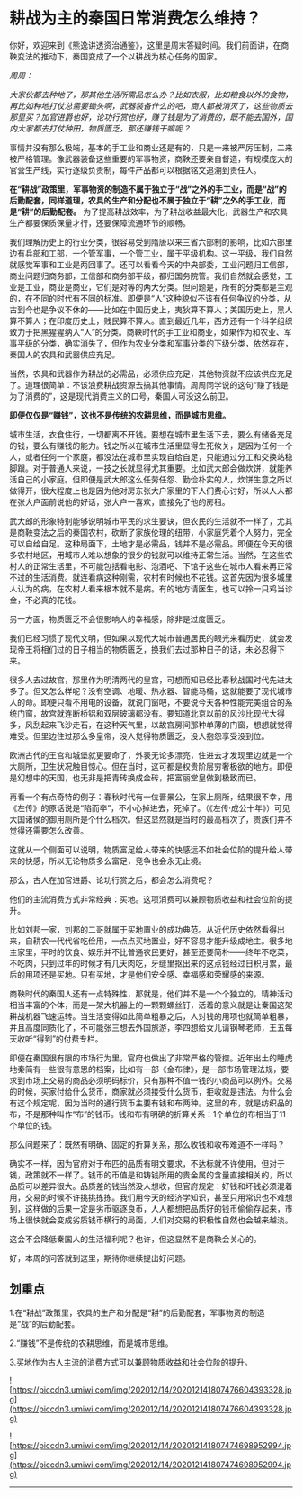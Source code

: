 # 耕战为主的秦国日常消费怎么维持？

你好，欢迎来到《熊逸讲透资治通鉴》，这里是周末答疑时间。我们前面讲，在商鞅变法的推动下，秦国变成了一个以耕战为核心任务的国家。

 *周周：*

 *大家伙都去种地了，那其他生活所需品怎么办？比如衣服，比如粮食以外的食物，再比如种地打仗总需要锄头啊，武器装备什么的吧，商人都被消灭了，这些物质去那里买？加官进爵也好，论功行赏也好，赚了钱是为了消费的，既不能去国外，国内大家都去打仗种田，物质匮乏，那还赚钱干嘛呢？*

事情并没有那么极端，基本的手工业和商业还是有的，只是一来被严厉压制，二来被严格管理。像武器装备这些重要的军事物资，商鞅还要亲自督造，有规模庞大的官营生产线，实行逐级负责制，每件产品都可以根据铭文追溯到责任人。

 **在“耕战”政策里，军事物资的制造不属于独立于“战”之外的手工业，而是“战”的后勤配套，同样道理，农具的生产和分配也不属于独立于“耕”之外的手工业，而是“耕”的后勤配套。** 为了提高耕战效率，为了耕战收益最大化，武器生产和农具生产都要保质保量才行，还要保障流通环节的顺畅。

我们理解历史上的行业分类，很容易受到隋唐以来三省六部制的影响，比如六部里边有兵部和工部，一个管军事，一个管工业，属于平级机构。这一平级，我们自然就感觉军事和工业是两回事了。还可以看看今天的中央部委，工业问题归工信部，商业问题归商务部，工信部和商务部平级，都归国务院管。我们自然就会感觉，工业是工业，商业是商业，它们是对等的两大分类。但问题是，所有的分类都是主观的，在不同的时代有不同的标准。即便是“人”这种貌似不该有任何争议的分类，从古到今也是争议不休的——比如在中国历史上，夷狄算不算人；美国历史上，黑人算不算人；在印度历史上，贱民算不算人。直到最近几年，西方还有一个科学组织致力于把黑猩猩纳入“人”的分类。商鞅时代的手工业和商业，如果作为和农业、军事平级的分类，确实消失了，但作为农业分类和军事分类的下级分类，依然存在，秦国人的农具和武器供应充足。

当然，农具和武器作为耕战的必需品，必须供应充足，其他物资就不应该供应充足了。道理很简单：不该浪费耕战资源去搞其他事情。周周同学说的这句“赚了钱是为了消费的”，这是现代消费主义的口号，秦国人可没这么前卫。

 **即便仅仅是“赚钱”，这也不是传统的农耕思维，而是城市思维。**

城市生活，衣食住行，一切都离不开钱。要想在城市里生活下去，要么有储备充足的钱，要么有赚钱的能力。钱之所以在城市生活里显得生死攸关，是因为任何一个人，或者任何一个家庭，都没法在城市里实现自给自足，只能通过分工和交换站稳脚跟。对于普通人来说，一技之长就显得尤其重要。比如武大郎会做炊饼，就能养活自己的小家庭。但即便是武大郎这么任劳任怨、勤俭朴实的人，炊饼生意之所以做得开，很大程度上也是因为他对房东张大户家里的下人们费心讨好，所以人人都在张大户面前说他的好话，张大户一喜欢，直接免了他的房租。

武大郎的形象特别能够说明城市平民的求生要诀，但农民的生活就不一样了，尤其是商鞅变法之后的秦国农村，砍断了家族伦理的纽带，小家庭凭着个人努力，完全可以自给自足。这种局面下，土地才是必需品，钱并不是必需品。即便在今天的很多农村地区，用城市人难以想象的很少的钱就可以维持正常生活。当然，在这些农村人的正常生活里，不可能包括看电影、泡酒吧、下馆子这些在城市人看来再正常不过的生活消费。就连看病这种刚需，农村有时候也不花钱。这首先因为很多城里人认为的病，在农村人看来根本就不是病。有的地方请医生，也可以拎一只鸡当诊金，不必真的花钱。

另一方面，物质匮乏不会很影响人的幸福感，除非是过度匮乏。

我们已经习惯了现代文明，但如果以现代大城市普通居民的眼光来看历史，就会发现帝王将相们过的日子相当的物质匮乏，换我们去过那种日子的话，未必忍得下来。

很多人去过故宫，那里作为明清两代的皇宫，可想而知已经比春秋战国时代先进太多了。但又怎么样呢？没有空调、地暖、热水器、智能马桶，这就能要了现代城市人的命。即便只看不用电的设备，就说门窗吧，不要说今天各种性能完美组合的系统门窗，故宫就连断桥铝和双层玻璃都没有。要知道北京以前的风沙比现代大得多，风刮起来飞沙走石，在这种天气里，以故宫房间那种单薄的门窗，想想就觉得难受。但里边住过那么多皇帝，没人觉得物质匮乏，没人抱怨享受没到位。

欧洲古代的王宫和城堡就更要命了，外表无论多漂亮，住进去才发现里边就是一个大厕所，卫生状况触目惊心。但在当时，这可都是权贵阶层穷奢极欲的地方。即便是幻想中的天国，也无非是把青砖换成金砖，把富丽堂皇做到极致而已。

再看一个有点奇特的例子：春秋时代有一位晋景公，在家上厕所，结果很不幸，用《左传》的原话说是“陷而卒”，不小心掉进去，死掉了。（《左传·成公十年》）可见大国诸侯的御用厕所是个什么档次。但这显然就是当时的最高档次了，贵族们并不觉得还需要怎么改善。

这就从一个侧面可以说明，物质富足给人带来的快感远不如社会位阶的提升给人带来的快感，所以无论物质多么富足，竞争也会永无止境。

那么，古人在加官进爵、论功行赏之后，都会怎么消费呢？

他们的主流消费方式非常经典：买地。这项消费可以兼顾物质收益和社会位阶的提升。

比如刘邦一家，刘邦的二哥就属于买地置业的成功典范。从近代历史依然看得出来，自耕农一代代省吃俭用，一点点买地置业，好不容易才能升级成地主。很多地主家里，平时的饮食、娱乐并不比普通农民更好，甚至还要简朴——终年不吃菜，不吃肉，只到过年的时候才有几天肉吃，牙缝里抠出来的这点钱经过日积月累，最后的用项还是买地。只有买地，才是他们安全感、幸福感和荣耀感的来源。

商鞅时代的秦国人还有一点特殊性，那就是，他们并不是一个个独立的，精神活动相当丰富的个体，而是一架大机器上的一颗颗螺丝钉，活着的意义就是让秦国这架耕战机器飞速运转。当生活变得如此简单粗暴之后，人对钱的用项也就简单粗暴，并且高度同质化了，不可能张三想去外国旅游，李四想给女儿请钢琴老师，王五每天收听“得到”的付费专栏。

即便在秦国很有限的市场行为里，官府也做出了非常严格的管控。近年出土的睡虎地秦简有一些很有意思的档案，比如有一部《金布律》，是一部市场管理法规，要求到市场上交易的商品必须明码标价，只有那种不值一钱的小商品可以例外。交易的时候，买家付给什么货币，商家就必须接受什么货币，拒收就是违法。为什么会有这个规定呢，因为当时的通行货币主要有钱和布两种。这里的布，就是纺织品的布，不是那种叫作“布”的钱币。钱和布有明确的折算关系：1个单位的布相当于11个单位的钱。

那么问题来了：既然有明确、固定的折算关系，那么收钱和收布难道不一样吗？

确实不一样，因为官府对于布匹的品质有明文要求，不达标就不许使用，但对于钱，政策就不一样了。钱币的币值是和铸钱所用的贵金属的含量直接相关的，所以品质可以差异很大。品质差的钱当然没人想收，但官府规定：好钱和坏钱必须混着用，交易的时候不许挑挑拣拣。我们用今天的经济学知识，甚至只用常识也不难想到，这样做的后果一定是劣币驱逐良币，人人都想把品质好的钱币偷偷存起来，市场上很快就会变成劣质钱币横行的局面，人们对交易的积极性自然也会越来越淡。

这会不会降低秦国人的生活福利呢？也许，但这显然不是商鞅会关心的。

好，本周的问答就到这里，期待你继续提出好问题。

## 划重点

1.在“耕战”政策里，农具的生产和分配是“耕”的后勤配套，军事物资的制造是“战”的后勤配套。
 
2.“赚钱”不是传统的农耕思维，而是城市思维。
 
3.买地作为古人主流的消费方式可以兼顾物质收益和社会位阶的提升。

![https://piccdn3.umiwi.com/img/202012/14/202012141807476604393328.jpg](https://piccdn3.umiwi.com/img/202012/14/202012141807476604393328.jpg)

![https://piccdn3.umiwi.com/img/202012/14/202012141807474698952994.jpg](https://piccdn3.umiwi.com/img/202012/14/202012141807474698952994.jpg)

---
